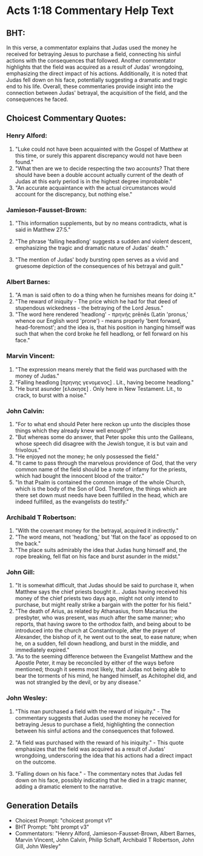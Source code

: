 # Acts 1:18 Commentary Help Text

## BHT:
In this verse, a commentator explains that Judas used the money he received for betraying Jesus to purchase a field, connecting his sinful actions with the consequences that followed. Another commentator highlights that the field was acquired as a result of Judas' wrongdoing, emphasizing the direct impact of his actions. Additionally, it is noted that Judas fell down on his face, potentially suggesting a dramatic and tragic end to his life. Overall, these commentaries provide insight into the connection between Judas' betrayal, the acquisition of the field, and the consequences he faced.

## Choicest Commentary Quotes:
### Henry Alford:
1. "Luke could not have been acquainted with the Gospel of Matthew at this time, or surely this apparent discrepancy would not have been found."
2. "What then are we to decide respecting the two accounts? That there should have been a double account actually current of the death of Judas at this early period is in the highest degree improbable."
3. "An accurate acquaintance with the actual circumstances would account for the discrepancy, but nothing else."

### Jamieson-Fausset-Brown:
1. "This information supplements, but by no means contradicts, what is said in Matthew 27:5." 

2. "The phrase 'falling headlong' suggests a sudden and violent descent, emphasizing the tragic and dramatic nature of Judas' death."

3. "The mention of Judas' body bursting open serves as a vivid and gruesome depiction of the consequences of his betrayal and guilt."

### Albert Barnes:
1. "A man is said often to do a thing when he furnishes means for doing it." 
2. "The reward of iniquity - The price which he had for that deed of stupendous wickedness - the betraying of the Lord Jesus."
3. "The word here rendered 'headlong' - πρηνής prēnēs (Latin 'pronus,' whence our English word 'prone') - means properly 'bent forward, head-foremost'; and the idea is, that his position in hanging himself was such that when the cord broke he fell headlong, or fell forward on his face."

### Marvin Vincent:
1. "The expression means merely that the field was purchased with the money of Judas."
2. "Falling headlong [πρηνης γενομενος] . Lit., having become headlong."
3. "He burst asunder [ελακησε] . Only here in New Testament. Lit., to crack, to burst with a noise."

### John Calvin:
1. "For to what end should Peter here reckon up unto the disciples those things which they already knew well enough?"
2. "But whereas some do answer, that Peter spoke this unto the Galileans, whose speech did disagree with the Jewish tongue, it is but vain and frivolous."
3. "He enjoyed not the money; he only possessed the field."
4. "It came to pass through the marvelous providence of God, that the very common name of the field should be a note of infamy for the priests, which had bought the innocent blood of the traitor."
5. "In that Psalm is contained the common image of the whole Church, which is the body of the Son of God. Therefore, the things which are there set down must needs have been fulfilled in the head, which are indeed fulfilled, as the evangelists do testify."

### Archibald T Robertson:
1. "With the covenant money for the betrayal, acquired it indirectly." 
2. "The word means, not 'headlong,' but 'flat on the face' as opposed to on the back." 
3. "The place suits admirably the idea that Judas hung himself and, the rope breaking, fell flat on his face and burst asunder in the midst."

### John Gill:
1. "It is somewhat difficult, that Judas should be said to purchase it, when Matthew says the chief priests bought it... Judas having received his money of the chief priests two days ago, might not only intend to purchase, but might really strike a bargain with the potter for his field."
2. "The death of Arius, as related by Athanasius, from Macarius the presbyter, who was present, was much after the same manner; who reports, that having swore to the orthodox faith, and being about to be introduced into the church at Constantinople, after the prayer of Alexander, the bishop of it, he went out to the seat, to ease nature; when he, on a sudden, fell down headlong, and burst in the middle, and immediately expired."
3. "As to the seeming difference between the Evangelist Matthew and the Apostle Peter, it may be reconciled by either of the ways before mentioned; though it seems most likely, that Judas not being able to bear the torments of his mind, he hanged himself, as Achitophel did, and was not strangled by the devil, or by any disease."

### John Wesley:
1. "This man purchased a field with the reward of iniquity." - The commentary suggests that Judas used the money he received for betraying Jesus to purchase a field, highlighting the connection between his sinful actions and the consequences that followed.

2. "A field was purchased with the reward of his iniquity." - This quote emphasizes that the field was acquired as a result of Judas' wrongdoing, underscoring the idea that his actions had a direct impact on the outcome.

3. "Falling down on his face." - The commentary notes that Judas fell down on his face, possibly indicating that he died in a tragic manner, adding a dramatic element to the narrative.


## Generation Details
- Choicest Prompt: "choicest prompt v1"
- BHT Prompt: "bht prompt v3"
- Commentators: "Henry Alford, Jamieson-Fausset-Brown, Albert Barnes, Marvin Vincent, John Calvin, Philip Schaff, Archibald T Robertson, John Gill, John Wesley"
